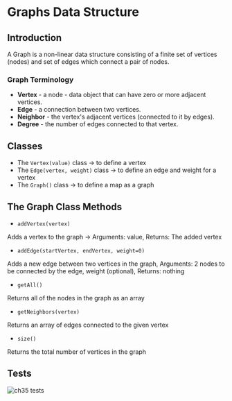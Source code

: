 # Graphs Data Structure

## Introduction

A Graph is a non-linear data structure consisting of a finite set of vertices (nodes) and set of edges which connect a pair of nodes.

### Graph Terminology

* **Vertex** - a node - data object that can have zero or more adjacent vertices.
* **Edge** - a connection between two vertices.
* **Neighbor** - the vertex's adjacent vertices (connected to it by edges).
* **Degree** - the number of edges connected to that vertex.

## Classes

* The `Vertex(value)` class -> to define a vertex
* The `Edge(vertex, weight)` class -> to define an edge and weight for a vertex
* The `Graph()` class -> to define a map as a graph

## The Graph Class Methods

* `addVertex(vertex)`

Adds a vertex to the graph -> Arguments: value, Returns: The added vertex

* `addEdge(startVertex, endVertex, weight=0)`

Adds a new edge between two vertices in the graph, Arguments: 2 nodes to be connected by the edge, weight (optional), Returns: nothing

* `getAll()`

Returns all of the nodes in the graph as an array

* `getNeighbors(vertex)`

Returns an array of edges connected to the given vertex

* `size()`

Returns the total number of vertices in the graph

## Tests

![ch35 tests](graphs/images/ch35test.PNG)